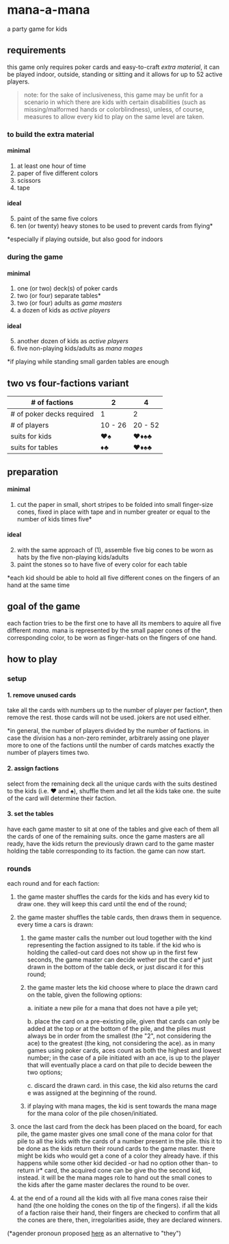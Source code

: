 # mana-a-mana
a party game for kids

## requirements
this game only requires poker cards and easy-to-craft *extra material*, it can be played indoor, outside, standing or sitting and it allows for up to 52 active players.

> note: for the sake of inclusiveness, this game may be unfit for a scenario in which there are kids with certain disabilities (such as missing/malformed hands or colorblindness), unless, of course, measures to allow every kid to play on the same level are taken.

### to build the extra material

#### minimal
1. at least one hour of time
2. paper of five different colors
3. scissors
4. tape

#### ideal
5. paint of the same five colors
6. ten (or twenty) heavy stones to be used to prevent cards from flying\*

\*especially if playing outside, but also good for indoors

### during the game

#### minimal
1. one (or two) deck(s) of poker cards
2. two (or four) separate tables\*
5. two (or four) adults as *game masters*
6. a dozen of kids as *active players*

#### ideal
5. another dozen of kids as *active players*
6. five non-playing kids/adults as *mana mages*

\*if playing while standing small garden tables are enough

## two vs four-factions variant
|# of factions| 2 | 4 |
|-------------|---|---|
|# of poker decks required| 1 | 2
|# of players|10 - 26|20 - 52|
|suits for kids| ♥♠ | ♥♦♠♣
|suits for tables| ♦♣ | ♥♦♠♣

## preparation

#### minimal
1. cut the paper in small, short stripes to be folded into small finger-size cones, fixed in place with tape and in number greater or equal to the number of kids times five\* 
#### ideal
2. with the same approach of (1), assemble five big cones to be worn as hats by the five non-playing kids/adults
3. paint the stones so to have five of every color for each table

\*each kid should be able to hold all five different cones on the fingers of an hand at the same time

## goal of the game
each faction tries to be the first one to have all its members to aquire all five different *mana*. mana is represented by the small paper cones of the corresponding color, to be worn as finger-hats on the fingers of one hand.

## how to play

### setup

#### 1. remove unused cards
take all the cards with numbers up to the number of player per faction\*, then remove the rest. those cards will not be used. jokers are not used either.

\*in general, the number of players divided by the number of factions. in case the division has a non-zero reminder, arbitrarely assing one player more to one of the factions until the number of cards matches exactly the number of players times two.

#### 2. assign factions
select from the remaining deck all the unique cards with the suits destined to the kids (i.e. ♥ and ♠), shuffle them and let all the kids take one. the suite of the card will determine their faction.

#### 3. set the tables
have each game master to sit at one of the tables and give each of them all the cards of one of the remaining suits. once the game masters are all ready, have the kids return the previously drawn card to the game master holding the table corresponding to its faction. the game can now start.

### rounds
each round and for each faction:

1. the game master shuffles the cards for the kids and has every kid to draw one. they will keep this card until the end of the round;
2. the game master shuffles the table cards, then draws them in sequence. every time a cars is drawn:

   1. the game master calls the number out loud together with the kind representing the faction assigned to its table. if the kid who is holding the called-out card does not show up in the first few seconds, the game master can decide wether put the card e* just drawn in the bottom of the table deck, or just discard it for this round;
   2. the game master lets the kid choose where to place the drawn card on the table, given the following options:
      
      a. initiate a new pile for a mana that does not have a pile yet;

      b. place the card on a pre-existing pile, given that cards can only be added at the top or at the bottom of the pile, and the piles must always be in order from the smallest (the "2", not considering the ace) to the greatest (the king, not considering the ace). as in many games using poker cards, aces count as both the highest and lowest number; in the case of a pile initiated with an ace, is up to the player that will eventually place a card on that pile to decide beween the two options;

      c. discard the drawn card. in this case, the kid also returns the card e was assigned at the beginning of the round.

   3. if playing with mana mages, the kid is sent towards the mana mage for the mana color of the pile chosen/initiated.

3. once the last card from the deck has been placed on the board, for each pile, the game master gives one small cone of the mana color for that pile to all the kids with the cards of a number present in the pile. this it to be done as the kids return their round cards to the game master. there might be kids who would get a cone of a color they already have. if this happens while some other kid decided -or had no option other than- to return ir* card, the acquired cone can be give tho the second kid, instead. it will be the mana mages role to hand out the small cones to the kids after the game master declares the round to be over.

4. at the end of a round all the kids with all five mana cones raise their hand (the one holding the cones on the tip of the fingers). if all the kids of a faction raise their hand, their fingers are checked to confirm that all the cones are there, then, irregolarities aside, they are declared winners.

(*agender pronoun proposed [here](https://kappann.eu/pronomee) as an alternative to "they") 
